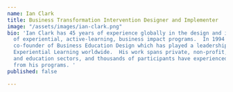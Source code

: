 ```yaml
---
name: Ian Clark
title: Business Transformation Intervention Designer and Implementer
image: "/assets/images/ian-clark.png"
bio: 'Ian Clark has 45 years of experience globally in the design and implementation
  of experiential, active-learning, business impact programs.  In 1994 he was the
  co-founder of Business Education Design which has played a leadership role in establishing
  Experiential Learning worldwide.  His work spans private, non-profit, economic development
  and education sectors, and thousands of participants have experienced and benefited
  from his programs. '
published: false

---
```

